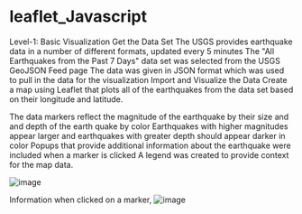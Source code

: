 
# leaflet_Javascript

Level-1: Basic Visualization
Get the Data Set
The USGS provides earthquake data in a number of different formats, updated every 5 minutes
The "All Earthquakes from the Past 7 Days" data set was selected from the USGS GeoJSON Feed page
The data was given in JSON format which was used to pull in the data for the visualization
Import and Visualize the Data
Create a map using Leaflet that plots all of the earthquakes from the data set based on their longitude and latitude.

The data markers reflect the magnitude of the earthquake by their size and and depth of the earth quake by color
Earthquakes with higher magnitudes appear larger and earthquakes with greater depth should appear darker in color
Popups that provide additional information about the earthquake were included when a marker is clicked
A legend was created to provide context for the map data.

![image](https://user-images.githubusercontent.com/111449865/210871339-d5540a9b-899e-409b-8990-20994ccf76a6.png)



Information when clicked on a marker,
![image](https://user-images.githubusercontent.com/111449865/210871838-0cec3478-c01d-4513-aeb6-e0d621b5de7b.png)


